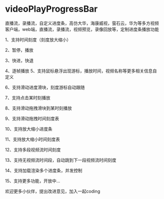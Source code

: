 # videoPlayProgressBar
直播流，录播流，自定义进度条，高仿大华，海康威视，萤石云，华为等多方视频客户端，web端，直播流，录播流，视频预览，录像回放等，定制进度条播放功能

1、支持时间刻度（刻度放大缩小）

2、暂停，播放

3、快进，快退

4、逐帧播放
5、支持鼠标悬浮出现游标，播放时间，视频名称等更多相关信息自定义

6、支持滑动进度滑块，刻度游标自动跟随

7、支持点击某时刻播放

8、支持滑动拖拽滑块到某时刻播放

9、支持滑动拖拽时间刻度表

10、支持放大缩小进度条

11、支持放大缩小时间刻度表

12、支持多段视频流时间刻度

13、支持无视频流时间段，自动跳到下一段视频流时间刻度

14、支持加载渲染多个进度条，并发控制

15、支持更多功能，开放中...

欢迎更多小伙伴，提出改进意见，加入一起coding
